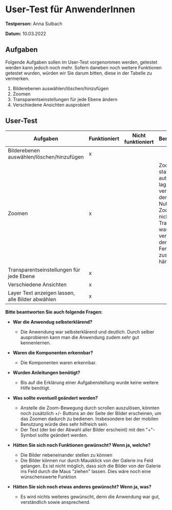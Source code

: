 # User-Test für AnwenderInnen

**Testperson:** Anna Sulbach

**Datum:** 10.03.2022

## Aufgaben

Folgende Aufgaben sollen im User-Test vorgenommen werden, getestet werden kann jedoch noch mehr. 
Sofern daneben noch weitere Funktionen getestet wurden, würden wir Sie darum bitten, diese in der Tabelle zu vermerken.

1) Bilderebenen auswählen/löschen/hinzufügen
2) Zoomen
3) Transparentseinstellungen für jede Ebene ändern
4) Verschiedene Ansichten ausprobiert

## User-Test 

| **Aufgaben**                              	| Funktioniert 	| Nicht funktioniert 	| Bemerkungen 	|
|-------------------------------------------	|--------------	|--------------------	|-------------	|
| Bilderebenen auswählen/löschen/hinzufügen 	|        x      	|                    	|             	|
| Zoomen                                    	|          x    	|                    	|  Zoomen startete automatisch, lag aber vermutlich an der Maus. Nutzung des Zooms ging nicht über Trackpad, was jedoch vermutlich mit den Fernzugriff zusammen hängt           	|
| Transparentseinstellungen für jede Ebene  	|          x    	|                    	|             	|
| Verschiedene Ansichten  	|       x       	|                    	|             	|
| Layer Text anzeigen lassen, alle Bilder abwählen | x |  |  |

**Bitte beantworten Sie auch folgende Fragen:**

- **War die Anwendug selbsterklärend?**
  - Die Anwendung war selbsterklärend und deutlich. Durch selber ausprobieren kann man die Anwendung zudem sehr gut kennenlernen.

- **Waren die Komponenten erkennbar?**
  - Die Komponenten waren erkennbar.

- **Wurden Anleitungen benötigt?**
  - Bis auf die Erklärung einer Aufgabenstellung wurde keine weitere Hilfe benötigt.

- **Was sollte eventuell geändert werden?**
  - Anstelle die Zoom-Bewegung durch scrollen auszulösen, könnten noch zusätzlich +/- Buttons an der Seite der Bilder erscheinen, um das Zoomen dadurch zu bedienen. Insbesondere bei der mobilen Benutzung würde dies sehr hilfreich sein.
  - Der Text (der bei der Abwahl aller Bilder erscheint) mit den "+"-Symbol sollte geändert werden.

- **Hätten Sie sich noch Funktionen gewünscht? Wenn ja, welche?**
  - Die Bilder nebeneinander stellen zu können
  - Die Bilder können nur durch Mausklick von der Galerie ins Feld gelangen. Es ist nicht möglich, dass sich die Bilder von der Galerie ins Feld durch die Maus "ziehen" lassen. Dies wäre noch eine wünschenswerte Funktion

- **Hätten Sie sich noch etwas anderes gewünscht? Wenn ja, was?**
  - Es wird nichts weiteres gewünscht, denn die Anwendung war gut, verständlich sowie ansprechend.

